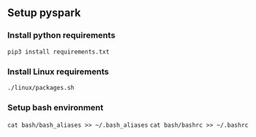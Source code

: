 
## Setup pyspark

### Install python requirements

`pip3 install requirements.txt`

### Install Linux requirements

`./linux/packages.sh`

### Setup bash environment

`cat bash/bash_aliases >> ~/.bash_aliases`
`cat bash/bashrc >> ~/.bashrc`
